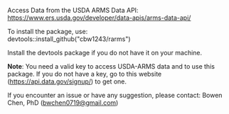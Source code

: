 Access Data from the USDA ARMS Data API: https://www.ers.usda.gov/developer/data-apis/arms-data-api/ 

To install the package, use:   
devtools::install_github("cbw1243/rarms")

Install the devtools package if you do not have it on your machine. 

**Note**: You need a valid key to access USDA-ARMS data and to use this package. If you do not have a key, go to this website (https://api.data.gov/signup/) to get one. 

If you encounter an issue or have any suggestion, please contact: Bowen Chen, PhD (bwchen0719@gmail.com)
